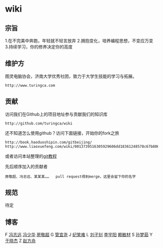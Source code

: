 wiki
=====

宗旨
------

1.在不完美中奔跑，年轻就不轻言放弃
2.拥抱变化，培养编程思想，不变应万变
3.持续学习，你的修养决定你的高度

维护方
--------

图灵电脑协会，济南大学优秀社团，致力于大学生技能的学习与拓展。

    http://www.turingca.com


贡献
-----

访问我们在Github上的项目地址参与贡献我们的知识库

    http://github.com/turingca/wiki
    
还不知道怎么使用github？访问下面链接，开始你的fork之旅

    http://book.haoduoshipin.com/gitbeijing/
    http://www.liaoxuefeng.com/wiki/0013739516305929606dd18361248578c67b8067c8c017b000/
   
或者访问本站整理的[git教程](platform/git.md) 

先后顺序加入的贡献者

    房敬超、冯志远、某某某……   pull request得到merge，这里会留下你的名字
    
规范
-----

待定

博客
-----

F
[冯志远](http://vvwall.com)
[冯少华](http://www.sharefood.space)
[房敬超](http://weibo.com/jingchaofang)
G
[管宜尧](http://aicode.cc) 
J
[纪笑难](http://isunday.top/)
L
[刘子钊](http://lzzone.top/)
[李宇阳](http://memeda.link/)
[赖敏材](https://morningsky.github.io/)
S
[孙梦茹](http://sevenskey.sinaapp.com/)
Y
[于晓杰](http://blog.csdn.net/shield_sky)
Z
[赵方舟](http://www.csharpstudy.cn/)
